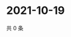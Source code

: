 # 2021-10-19

共 0 条

<!-- BEGIN WEIBO -->
<!-- 最后更新时间 Tue Oct 19 2021 14:13:28 GMT+0800 (China Standard Time) -->

<!-- END WEIBO -->
